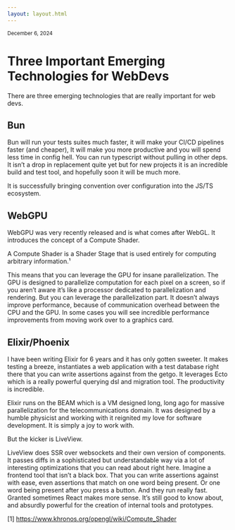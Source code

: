 ```yaml
---
layout: layout.html
---
```


<small>December 6, 2024</small>

# Three Important Emerging Technologies for WebDevs

There are three emerging technologies that are really important for web devs.

## Bun

Bun will run your tests suites much faster, it will make your CI/CD pipelines faster (and cheaper), It will make you more productive and you will spend less time in config hell. You can run typescript without pulling in other deps. It isn’t a drop in replacement quite yet but for new projects it is an incredible build and test tool, and hopefully soon it will be much more.

It is successfully bringing convention over configuration into the JS/TS ecosystem.

## WebGPU

WebGPU was very recently released and is what comes after WebGL. It introduces the concept of a Compute Shader.

A Compute Shader is a Shader Stage that is used entirely for computing arbitrary information.¹

This means that you can leverage the GPU for insane parallelization. The GPU is designed to parallelize computation for each pixel on a screen, so if you aren’t aware it’s like a processor dedicated to parallelization and rendering. But you can leverage the parallelization part. It doesn’t always improve performance, because of communication overhead between the CPU and the GPU. In some cases you will see incredible performance improvements from moving work over to a graphics card.

## Elixir/Phoenix

I have been writing Elixir for 6 years and it has only gotten sweeter. It makes testing a breeze, instantiates a web application with a test database right there that you can write assertions against from the getgo. It leverages Ecto which is a really powerful querying dsl and migration tool. The productivity is incredible.

Elixir runs on the BEAM which is a VM designed long, long ago for massive parallelization for the telecommunications domain. It was designed by a humble physicist and working with it reignited my love for software development. It is simply a joy to work with.

But the kicker is LiveView.

LiveView does SSR over websockets and their own version of components. It passes diffs in a sophisticated but understandable way via a lot of interesting optimizations that you can read about right here. Imagine a frontend tool that isn’t a black box. That you can write assertions against with ease, even assertions that match on one word being present. Or one word being present after you press a button. And they run really fast. Granted sometimes React makes more sense. It’s still good to know about, and absurdly powerful for the creation of internal tools and prototypes.

[1] <a href="https://www.khronos.org/opengl/wiki/Compute_Shader">https://www.khronos.org/opengl/wiki/Compute_Shader</a>
